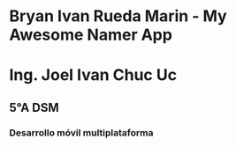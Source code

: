 # Bryan Ivan Rueda Marin - My Awesome Namer App

# Ing. Joel Ivan Chuc Uc

## 5°A DSM

### Desarrollo móvil multiplataforma

